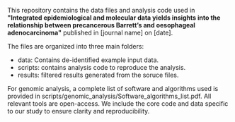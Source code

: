 This repository contains the data files and analysis code used in **"Integrated epidemiological and molecular data yields insights into the relationship between precancerous Barrett’s and oesophageal adenocarcinoma"** published in [journal name] on [date]. 

The files are organized into three main folders:


- data: Contains de-identified example input data.
- scripts: contains analysis code to reproduce the analysis.
- results: filtered results generated from the soruce files.

For genomic analysis, a complete list of software and algorithms used is provided in scripts/genomic_analysis/Software_algorithms_list.pdf. All relevant tools are open-access. We include the core code and data specific to our study to ensure clarity and reproducibility.